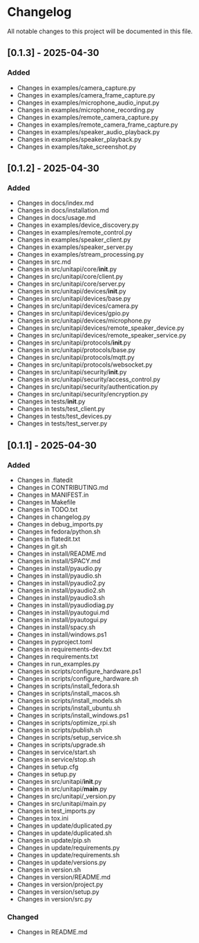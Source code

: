 # Changelog

All notable changes to this project will be documented in this file.

## [0.1.3] - 2025-04-30

### Added
- Changes in examples/camera_capture.py
- Changes in examples/camera_frame_capture.py
- Changes in examples/microphone_audio_input.py
- Changes in examples/microphone_recording.py
- Changes in examples/remote_camera_capture.py
- Changes in examples/remote_camera_frame_capture.py
- Changes in examples/speaker_audio_playback.py
- Changes in examples/speaker_playback.py
- Changes in examples/take_screenshot.py

## [0.1.2] - 2025-04-30

### Added
- Changes in docs/index.md
- Changes in docs/installation.md
- Changes in docs/usage.md
- Changes in examples/device_discovery.py
- Changes in examples/remote_control.py
- Changes in examples/speaker_client.py
- Changes in examples/speaker_server.py
- Changes in examples/stream_processing.py
- Changes in src.md
- Changes in src/unitapi/core/__init__.py
- Changes in src/unitapi/core/client.py
- Changes in src/unitapi/core/server.py
- Changes in src/unitapi/devices/__init__.py
- Changes in src/unitapi/devices/base.py
- Changes in src/unitapi/devices/camera.py
- Changes in src/unitapi/devices/gpio.py
- Changes in src/unitapi/devices/microphone.py
- Changes in src/unitapi/devices/remote_speaker_device.py
- Changes in src/unitapi/devices/remote_speaker_service.py
- Changes in src/unitapi/protocols/__init__.py
- Changes in src/unitapi/protocols/base.py
- Changes in src/unitapi/protocols/mqtt.py
- Changes in src/unitapi/protocols/websocket.py
- Changes in src/unitapi/security/__init__.py
- Changes in src/unitapi/security/access_control.py
- Changes in src/unitapi/security/authentication.py
- Changes in src/unitapi/security/encryption.py
- Changes in tests/__init__.py
- Changes in tests/test_client.py
- Changes in tests/test_devices.py
- Changes in tests/test_server.py

## [0.1.1] - 2025-04-30

### Added
- Changes in .flatedit
- Changes in CONTRIBUTING.md
- Changes in MANIFEST.in
- Changes in Makefile
- Changes in TODO.txt
- Changes in changelog.py
- Changes in debug_imports.py
- Changes in fedora/python.sh
- Changes in flatedit.txt
- Changes in git.sh
- Changes in install/README.md
- Changes in install/SPACY.md
- Changes in install/pyaudio.py
- Changes in install/pyaudio.sh
- Changes in install/pyaudio2.py
- Changes in install/pyaudio2.sh
- Changes in install/pyaudio3.sh
- Changes in install/pyaudiodiag.py
- Changes in install/pyautogui.md
- Changes in install/pyautogui.py
- Changes in install/spacy.sh
- Changes in install/windows.ps1
- Changes in pyproject.toml
- Changes in requirements-dev.txt
- Changes in requirements.txt
- Changes in run_examples.py
- Changes in scripts/configure_hardware.ps1
- Changes in scripts/configure_hardware.sh
- Changes in scripts/install_fedora.sh
- Changes in scripts/install_macos.sh
- Changes in scripts/install_models.sh
- Changes in scripts/install_ubuntu.sh
- Changes in scripts/install_windows.ps1
- Changes in scripts/optimize_rpi.sh
- Changes in scripts/publish.sh
- Changes in scripts/setup_service.sh
- Changes in scripts/upgrade.sh
- Changes in service/start.sh
- Changes in service/stop.sh
- Changes in setup.cfg
- Changes in setup.py
- Changes in src/unitapi/__init__.py
- Changes in src/unitapi/__main__.py
- Changes in src/unitapi/_version.py
- Changes in src/unitapi/main.py
- Changes in test_imports.py
- Changes in tox.ini
- Changes in update/duplicated.py
- Changes in update/duplicated.sh
- Changes in update/pip.sh
- Changes in update/requirements.py
- Changes in update/requirements.sh
- Changes in update/versions.py
- Changes in version.sh
- Changes in version/README.md
- Changes in version/project.py
- Changes in version/setup.py
- Changes in version/src.py

### Changed
- Changes in README.md


